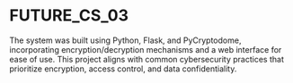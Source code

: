 # FUTURE_CS_03
The system was built using Python, Flask, and PyCryptodome, incorporating encryption/decryption mechanisms and a web interface for ease of use. This project aligns with common cybersecurity practices that prioritize encryption, access control, and data confidentiality.
